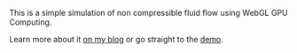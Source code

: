 This is a simple simulation of non compressible fluid flow using WebGL GPU Computing.

Learn more about it [on my blog](http://29a.ch/2012/12/9/webgl-voxel-worlds) or go straight to the [demo](http://29a.ch/sandbox/2012/fluidwebgl/).
